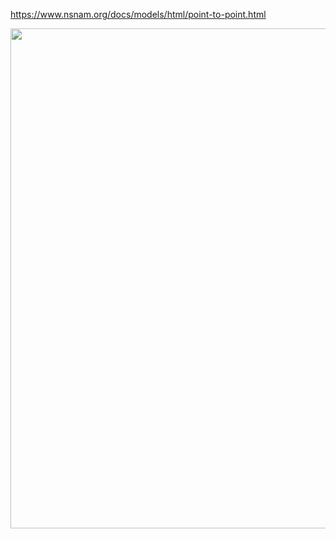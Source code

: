 





https://www.nsnam.org/docs/models/html/point-to-point.html


<img src="images/img01.jpeg" width="800">